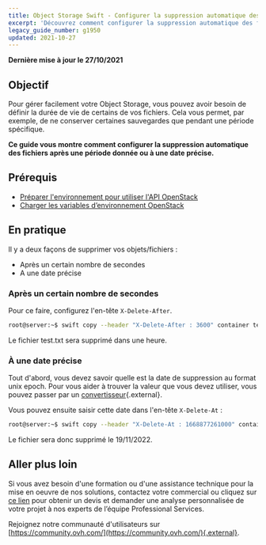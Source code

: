 ```yaml
---
title: Object Storage Swift - Configurer la suppression automatique des objets
excerpt: 'Découvrez comment configurer la suppression automatique des fichiers après une période donnée ou à une date précise'
legacy_guide_number: g1950
updated: 2021-10-27
---
```


**Dernière mise à jour le 27/10/2021**

## Objectif

Pour gérer facilement votre Object Storage, vous pouvez avoir besoin de définir la durée de vie de certains de vos fichiers. Cela vous permet, par exemple, de ne conserver certaines sauvegardes que pendant une période spécifique.

**Ce guide vous montre comment configurer la suppression automatique des fichiers après une période donnée ou à une date précise.**

## Prérequis

- [Préparer l'environnement pour utiliser l'API OpenStack](/pages/public_cloud/compute/prepare_the_environment_for_using_the_openstack_api)
- [Charger les variables d’environnement OpenStack](/pages/public_cloud/compute/loading_openstack_environment_variables)

## En pratique

Il y a deux façons de supprimer vos objets/fichiers :

- Après un certain nombre de secondes
- A une date précise

### Après un certain nombre de secondes

Pour ce faire, configurez l'en-tête `X-Delete-After`.

```bash
root@server:~$ swift copy --header "X-Delete-After : 3600" container test.txt
```

Le fichier test.txt sera supprimé dans une heure.

### À une date précise

Tout d'abord, vous devez savoir quelle est la date de suppression au format unix epoch.
Pour vous aider à trouver la valeur que vous devez utiliser, vous pouvez passer par un [convertisseur](http://www.epochconverter.com/){.external}.

Vous pouvez ensuite saisir cette date dans l'en-tête `X-Delete-At` :

```bash
root@server:~$ swift copy --header "X-Delete-At : 1668877261000" container test.txt
```

Le fichier sera donc supprimé le 19/11/2022.

## Aller plus loin

Si vous avez besoin d'une formation ou d'une assistance technique pour la mise en oeuvre de nos solutions, contactez votre commercial ou cliquez sur [ce lien](https://www.ovhcloud.com/fr-ca/professional-services/) pour obtenir un devis et demander une analyse personnalisée de votre projet à nos experts de l’équipe Professional Services.

Rejoignez notre communauté d'utilisateurs sur [https://community.ovh.com/](https://community.ovh.com/){.external}.
